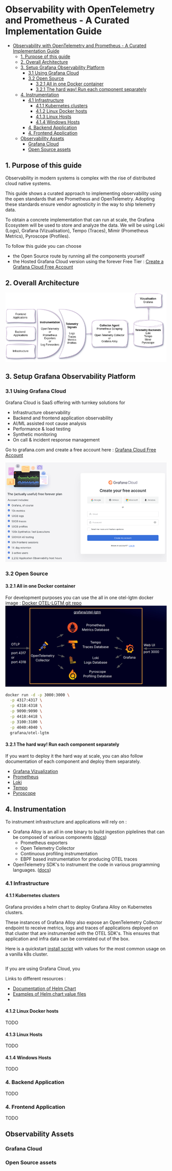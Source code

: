 # Observability with OpenTelemetry and Prometheus - A Curated Implementation Guide

- [Observability with OpenTelemetry and Prometheus - A Curated Implementation Guide](#observability-with-opentelemetry-and-prometheus---a-curated-implementation-guide)
  - [1. Purpose of this guide](#1-purpose-of-this-guide)
  - [2. Overall Architecture](#2-overall-architecture)
  - [3. Setup Grafana Observability Platform](#3-setup-grafana-observability-platform)
    - [3.1 Using Grafana Cloud](#31-using-grafana-cloud)
    - [3.2 Open Source](#32-open-source)
      - [3.2.1 All in one Docker container](#321-all-in-one-docker-container)
      - [3.2.1 The hard way! Run each component separately](#321-the-hard-way-run-each-component-separately)
  - [4. Instrumentation](#4-instrumentation)
    - [4.1 Infrastructure](#41-infrastructure)
      - [4.1.1 Kubernetes clusters](#411-kubernetes-clusters)
      - [4.1.2 Linux Docker hosts](#412-linux-docker-hosts)
      - [4.1.3 Linux Hosts](#413-linux-hosts)
      - [4.1.4 Windows Hosts](#414-windows-hosts)
    - [4. Backend Application](#4-backend-application)
    - [4. Frontend Application](#4-frontend-application)
  - [Observability Assets](#observability-assets)
    - [Grafana Cloud](#grafana-cloud)
    - [Open Source assets](#open-source-assets)


## 1. Purpose of this guide

Observability in modern systems is complex with the rise of distributed cloud native systems.

This guide shows a curated approach to implementing observability using the open standards that are Prometheus and OpenTelemetry. Adopting these standards ensure vendor agnosticity in the way to ship telemetry data.

To obtain a concrete implementation that can run at scale, the Grafana Ecosystem will be used to store and analyze the data. We will be using Loki (Logs), Grafana (Vizualisation), Tempo (Traces), Mimir (Prometheus Metrics), Pyroscope (Profiles).

To follow this guide you can choose 
- the Open Source route by running all the components yourself
- the Hosted Grafana Cloud version using the forever Free Tier : [Create a Grafana Cloud Free Account](https://grafana.com/auth/sign-up/create-user?pg=otelpromguide)

## 2. Overall Architecture

![diagram](graphics/observability-architecture.png)

## 3. Setup Grafana Observability Platform

### 3.1 Using Grafana Cloud 

Grafana Cloud is SaaS offering with turnkey solutions for
- Infrastructure observability
- Backend and frontend application observability
- AI/ML assisted root cause analysis
- Performance & load testing
- Synthetic monitoring
- On call & incident response management


Go to grafana.com and create a free account here : [Grafana Cloud Free Account](https://grafana.com/auth/sign-up/create-user?pg=otelpromguide)

![Grafana Cloud Free Tier](graphics/gc-free-tier.png)

### 3.2 Open Source

#### 3.2.1 All in one Docker container

For development purposes you can use the all in one otel-lgtm docker image : 
[Docker OTEL-LGTM git repo](https://github.com/grafana/docker-otel-lgtm)
![Docker OTEL-LGTM](https://github.com/grafana/docker-otel-lgtm/blob/main/img/overview.png?raw=true)

```bash
docker run -d -p 3000:3000 \
  -p 4317:4317 \
  -p 4318:4318 \
  -p 9090:9090 \
  -p 4418:4418 \
  -p 3100:3100 \
  -p 4040:4040 \
  grafana/otel-lgtm
```

#### 3.2.1 The hard way! Run each component separately

If you want to deploy it the hard way at scale, you can also follow documentation of each component and deploy them separately.

 - [Grafana Vizualization](https://grafana.com/docs/grafana/latest/setup-grafana/installation/)
 - [Prometheus](https://prometheus.io/docs/prometheus/latest/installation/)
 - [Loki](https://grafana.com/docs/loki/latest/setup/install/)
 - [Tempo](https://grafana.com/docs/tempo/latest/setup/)
 - [Pyroscope](https://grafana.com/docs/pyroscope/latest/get-started/)


## 4. Instrumentation

To instrument infrastructure and applications will rely on :
- Grafana Alloy is an all in one binary to build ingestion piplelines that can be composed of various components ([docs](https://grafana.com/docs/alloy/latest/))
  - Prometheus exporters
  - Open Telemetry Collector
  - Continuous profiling instrumentation
  - EBPF based instrumentation for producing OTEL traces
- OpenTelemetry SDK's to instrument the code in various programming languages. ([docs](https://opentelemetry.io/docs/languages/))

### 4.1 Infrastructure

#### 4.1.1 Kubernetes clusters

Grafana provides a helm chart to deploy Grafana Alloy on Kubernetes clusters. 

These instances of Grafana Alloy also expose an OpenTelemetry Collector endpoint to receive metrics, logs and traces of applications deployed on that cluster that are instrumented with the OTEL SDK's. This ensures that application and infra data can be correlated out of the box.


Here is a quickstart [install script](src/alloy-k8s-deploy.sh) with values for the most common usage on a vanilla k8s cluster.

```

```

If you are using Grafana Cloud, you 

Links to different resources : 
- [Documentation of Helm Chart](https://github.com/grafana/k8s-monitoring-helm/blob/main/charts/k8s-monitoring/README.md)
- [Examples of Helm chart value files](https://github.com/grafana/k8s-monitoring-helm/tree/main/charts/k8s-monitoring/docs/examples)
- 



#### 4.1.2 Linux Docker hosts

TODO

#### 4.1.3 Linux Hosts

TODO

#### 4.1.4 Windows Hosts

TODO

### 4. Backend Application

TODO

### 4. Frontend Application

TODO

## Observability Assets

### Grafana Cloud

### Open Source assets
